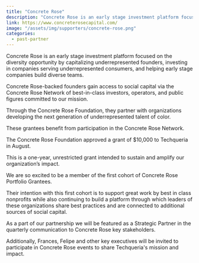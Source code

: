 ```yaml
---
title: "Concrete Rose"
description: "Concrete Rose is an early stage investment platform focused on the diversity opportunity by capitalizing underrepresented founders, investing in companies serving underrepresented consumers, and helping early stage companies build diverse teams."
link: https://www.concreterosecapital.com/
image: "/assets/img/supporters/concrete-rose.png"
categories:
  - past-partner
---
```


Concrete Rose is an early stage investment platform focused on the diversity opportunity by capitalizing underrepresented founders, investing in companies serving underrepresented consumers, and helping early stage companies build diverse teams.

Concrete Rose-backed founders gain access to social capital via the Concrete Rose Network of best-in-class investors, operators, and public figures committed to our mission.

Through the Concrete Rose Foundation, they partner with organizations developing the next generation of underrepresented talent of color.

These grantees benefit from participation in the Concrete Rose Network.

The Concrete Rose Foundation approved a grant of $10,000 to Techqueria in August.

This is a one-year, unrestricted grant intended to sustain and amplify our organization’s impact.

We are so excited to be a member of the first cohort of Concrete Rose Portfolio Grantees.

Their intention with this first cohort is to support great work by best in class nonprofits while also continuing to build a platform through which leaders of these organizations share best practices and are connected to additional sources of social capital.

As a part of our partnership we will be featured as a Strategic Partner in the quarterly communication to Concrete Rose key stakeholders.

Additionally, Frances, Felipe and other key executives will be invited to participate in Concrete Rose events to share Techqueria's mission and impact.
